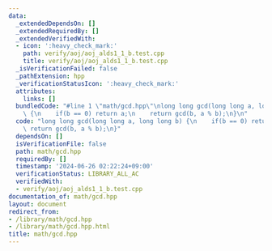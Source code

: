 ```yaml
---
data:
  _extendedDependsOn: []
  _extendedRequiredBy: []
  _extendedVerifiedWith:
  - icon: ':heavy_check_mark:'
    path: verify/aoj/aoj_alds1_1_b.test.cpp
    title: verify/aoj/aoj_alds1_1_b.test.cpp
  _isVerificationFailed: false
  _pathExtension: hpp
  _verificationStatusIcon: ':heavy_check_mark:'
  attributes:
    links: []
  bundledCode: "#line 1 \"math/gcd.hpp\"\nlong long gcd(long long a, long long b)\
    \ {\n    if(b == 0) return a;\n    return gcd(b, a % b);\n}\n"
  code: "long long gcd(long long a, long long b) {\n    if(b == 0) return a;\n   \
    \ return gcd(b, a % b);\n}"
  dependsOn: []
  isVerificationFile: false
  path: math/gcd.hpp
  requiredBy: []
  timestamp: '2024-06-26 02:22:24+09:00'
  verificationStatus: LIBRARY_ALL_AC
  verifiedWith:
  - verify/aoj/aoj_alds1_1_b.test.cpp
documentation_of: math/gcd.hpp
layout: document
redirect_from:
- /library/math/gcd.hpp
- /library/math/gcd.hpp.html
title: math/gcd.hpp
---
```

